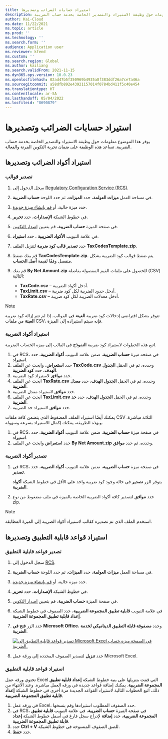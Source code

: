 ```yaml
---
title: استيراد حسابات الضرائب وتصديرها
description: يوفر هذا الموضوع معلومات حول وظيفة الاستيراد والتصدير الخاصة بخدمة حساب الضريبة.
author: Kai-Cloud
ms.date: 11/22/2021
ms.topic: article
ms.prod: ''
ms.technology: ''
ms.search.form: ''
audience: Application user
ms.reviewer: kfend
ms.custom: ''
ms.search.region: Global
ms.author: kailiang
ms.search.validFrom: 2021-11-15
ms.dyn365.ops.version: 10.0.23
ms.openlocfilehash: 02ad47b5f350969b4935a8f383ddf26a7ce7a46a
ms.sourcegitcommit: a58dfb892e43921157014f0784bd411f5c40e454
ms.translationtype: HT
ms.contentlocale: ar-SA
ms.lasthandoff: 05/04/2022
ms.locfileid: "8690879"
---
```

# <a name="import-and-export-tax-calculations"></a>استيراد حسابات الضرائب وتصديرها

يوفر هذا الموضوع معلومات حول وظيفة الاستيراد والتصدير الخاصة بخدمة حساب الضريبة. تساعد هذه الوظيفة على ضمان تجربة التكوين المرنة والفعالة.

## <a name="import-and-export-tax-codes"></a>استيراد أكواد الضرائب وتصديرها

### <a name="export-templates"></a>تصدير قوالب

1. سجل الدخول إلى [Regulatory Configuration Service (RCS)](https://marketing.configure.global.dynamics.com/).
2. في مساحة العمل **ميزات العولمة**، حدد **الميزات**، ثم حدد اللوحة **حساب الضريبة**.
3. حدد ميزة حالية، أو [قم بإنشاء ميزة جديدة](global-get-started-with-tax-calculation-service.md#set-up-tax-calculation-in-rcs).
4. في خطوط الشبكة **الإصدارات**، حدد **تحرير**.
5. في صفحة الميزة **حساب الضريبة**، قم بتعيين [إصدار التكوين](global-get-started-with-tax-calculation-service.md#set-up-tax-calculation-in-rcs).
6. في علامة التبويب **الأكواد الضريبية** ، حدد **استيراد**.
7. حدد **تصدير قالب كود ضريبة** لتنزيل الملف **TaxCodesTemplate.zip**.
8. قم بفك ضغط **TaxCodesTemplate.zip**. يتم ضغط قوالب كود الضريبة بشكل منفصل وفقًا لقيمة **أصل الحساب**.
9. قم بفك **By Net Amount.zip** للحصول على ملفات القيم المفصولة بفاصلة (CSV) التالية:

    - **TaxCode.csv** – أدخل أكواد الضريبة.
    - **TaxLimit.csv** – أدخل حدود الضريبة لكل كود ضريبة.
    - **TaxRate.csv** – أدخل معدلات الضريبة لكل كود ضريبة.

> [!NOTE]
> تتوفر بشكل افتراضي إدخالات كود ضريبة **العينة** في القوالب. إذا لم تتم إزالة كود ضريبة **العينة** من ملفات CSV، فإنه سيتم استيراده إلى الميزة.

### <a name="import-tax-codes"></a>استيراد أكواد الضريبة

اتبع هذه الخطوات لاستيراد كود ضريبة **النموذج** في القالب إلى ميزة الحساب الضريبة.

1. في RCS، في صفحة ميزة **حساب الضريبة**، ضمن علامة التبويب **أكواد الضريبة**، حدد **استيراد**.
2. حدد **استعراض**، وابحث عن الملف **TaxCode.csv** وحدده، ثم في الحقل **الجدول الهدف**، حدد **كود الضريبة**.
3. حدد **موافق** لاستيراد كود الضريبة.
4. ابحث عن الملف **TaxRate.csv** وحدده، ثم في الحقل **الجدول الهدف**، حدد **معدل الضريبة**.
5. حدد **موافق** لاستيراد معدل الضريبة.
6. ابحث عن الملف **TaxLimit.csv** وحدده، ثم في الحقل **الجدول الهدف**، حدد **حد الضريبة**.
7. حدد **موافق** لاستيراد حد الضريبة.

يمكنك أيضًا استيراد الملف المضغوط الذي يتضمن كافة ملفات CSV الثلاثة مباشرة. وبهذه الطريقة، يمكنك إكمال الاستيراد بسرعة وسهولة.

1. في RCS، في صفحة ميزة **حساب الضريبة**، ضمن علامة التبويب **أكواد الضريبة**، حدد **استيراد**.
2. حدد **استعراض** وابحث عن الملف **By Net Amount.zip** وحدده، ثم حدد **موافق**.

### <a name="export-tax-codes"></a>تصدير أكواد الضريبة

1. في RCS، في صفحة ميزة **حساب الضريبة**، ضمن علامة التبويب **أكواد الضريبة**، حدد **تصدير**.

    يتوفر الزر **تصدير** في حالة وجود كود ضريبة واحد على الأقل في خطوط الشبكة **أكواد الضريبة**.

2. حدد **موافق** لتصدير كافة أكواد الضريبة الخاصة بالميزة في ملف مضغوط من نوع zip.

> [!NOTE]
> استخدم الملف الذي تم تصديره كقالب لاستيراد أكواد الضريبة إلى الميزة المطابقة.

## <a name="import-and-export-applicability-rules"></a>استيراد قواعد قابلية التطبيق وتصديرها

### <a name="export-applicability-rules"></a>تصدير قواعد قابلية التطبيق

1. سجل الدخول إلى [RCS](https://marketing.configure.global.dynamics.com/).
2. في مساحة العمل **ميزات العولمة**، حدد **الميزات**، ثم حدد اللوحة **حساب الضريبة**.
3. حدد ميزة حالية، أو [قم بإنشاء ميزة جديدة](global-get-started-with-tax-calculation-service.md#set-up-tax-calculation-in-rcs).
4. في خطوط الشبكة **الإصدارات**، حدد **تحرير**.
5. في صفحة الميزة **حساب الضريبة**، قم بتعيين [إصدار التكوين](global-get-started-with-tax-calculation-service.md#set-up-tax-calculation-in-rcs).
6. في علامة التبويب **قابلية تطبيق المجموعة الضريبية**، حدد الصفوف في خطوط الشبكة **إعداد قابلية تطبيق المجموعة الضريبية**.
7. حدد الزر **فتح في Microsoft Office**، وحدد **مصفوفة قابلة التطبيق الديناميكي لخدمة الضريبة**.

    [![تصدير قواعد قابلية التطبيق إلى Microsoft Excel في الصفحة ميزة حساب الضريبة.](./media/tax-cal-import-export-1.png)](./media/tax-cal-import-export-1.png)

8. حدد **تنزيل** لتصدير الصفوف المحددة إلى ورقة عمل Microsoft Excel.

### <a name="import-applicability-rules"></a>استيراد قواعد قابلية التطبيق

تحتوي ورقه عمل Excel التي قمت بتنزيلها على بنية خطوط الشبكة **إعداد قابلية تطبيق المجموعة الضريبية**. يمكنك إضافة قواعد جديدة في ورقه العمل مباشرة. وعند الانتهاء من ذلك، اتبع الخطوات التالية لاستيراد القواعد الجديدة مرة أخرى في خطوط الشبكة **إعداد قابلية تطبيق المجموعة الضريبية**.

1. في ورقه عمل Excel، حدد الصفوف المطلوب استيرادها وقم بنسخها.
2. في RCS، في صفحة الميزة **حساب الضريبة**، في علامة التبويب **قابلية تطبيق المجموعة الضريبية**، حدد **إضافة** لإدراج سجل فارغ في أسفل خطوط الشبكة **إعداد قابلة تطبيق المجموعة الضريبية**.
3. حدد **Ctrl + V** للصق الصفوف المنسوخة في خطوط الشبكة.
4. حدد **حفظ**.

